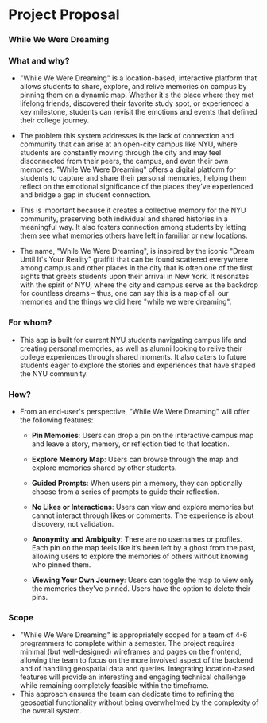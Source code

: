 # Project Proposal

### __While We Were Dreaming__

### What and why?

* "While We Were Dreaming" is a location-based, interactive platform that allows students to share, explore, and relive memories on campus by pinning them on a dynamic map. Whether it's the place where they met lifelong friends, discovered their favorite study spot, or experienced a key milestone, students can revisit the emotions and events that defined their college journey.

* The problem this system addresses is the lack of connection and community that can arise at an open-city campus like NYU, where students are constantly moving through the city and may feel disconnected from their peers, the campus, and even their own memories. "While We Were Dreaming" offers a digital platform for students to capture and share their personal memories, helping them reflect on the emotional significance of the places they’ve experienced and bridge a gap in student connection.

* This is important because it creates a collective memory for the NYU community, preserving both individual and shared histories in a meaningful way. It also fosters connection among students by letting them see what memories others have left in familiar or new locations.

* The name, "While We Were Dreaming", is inspired by the iconic "Dream Until It's Your Reality" graffiti that can be found scattered everywhere among campus and other places in the city that is often one of the first sights that greets students upon their arrival in New York. It resonates with the spirit of NYU, where the city and campus serve as the backdrop for countless dreams – thus, one can say this is a map of all our memories and the things we did here "while we were dreaming".

### For whom?

* This app is built for current NYU students navigating campus life and creating personal memories, as well as alumni looking to relive their college experiences through shared moments. It also caters to future students eager to explore the stories and experiences that have shaped the NYU community.

### How?

* From an end-user's perspective, "While We Were Dreaming" will offer the following features:

  * __Pin Memories__: Users can drop a pin on the interactive campus map and leave a story, memory, or reflection tied to that location. 

  * __Explore Memory Map__: Users can browse through the map and explore memories shared by other students. 

  * __Guided Prompts__: When users pin a memory, they can optionally choose from a series of prompts to guide their reflection. 

  * __No Likes or Interactions__: Users can view and explore memories but cannot interact through likes or comments. The experience is about discovery, not validation.

  * __Anonymity and Ambiguity__: There are no usernames or profiles. Each pin on the map feels like it’s been left by a ghost from the past, allowing users to explore the memories of others without knowing who pinned them.

  * __Viewing Your Own Journey__: Users can toggle the map to view only the memories they've pinned. Users have the option to delete their pins.

### Scope

* "While We Were Dreaming" is appropriately scoped for a team of 4-6 programmers to complete within a semester. The project requires minimal (but well-designed) wireframes and pages on the frontend, allowing the team to focus on the more involved aspect of the backend and of handling geospatial data and queries. Integrating location-based features will provide an interesting and engaging technical challenge while remaining completely feasible within the timeframe.
* This approach ensures the team can dedicate time to refining the geospatial functionality without being overwhelmed by the complexity of the overall system.

